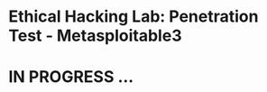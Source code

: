 # Ethical Hacking Lab: Penetration Test - Metasploitable3

# IN PROGRESS ...




<!--

## Description
Today’s lab is going to be on Vulnerability Management. We are going to be building a Vulnerability Management Lab where we install Nessus Essentials on our host machine and create a virtual environment with VMWare Workstation 17 by downloading a free copy of the Windows 10 operating system and running it inside a virtual machine (VM). We will even be installing some old, deprecated software in the Windows OS. We will conduct some vulnerability scans against that virtual machine in order to discover any vulnerabilities that might be on it. Then we are going to go ahead and remediate one or two of those so that we can observe what is happening in real time. 

<div style="page-break-after: always; visibility: hidden"></div>

The first scan will be a non-credentialed scan before any updates have been applied to the target machine. The second scan will be a credentialed scan before any updates have been applied. The third and final scan will be a credentialed scan of the target vm after updates have been applied. At the end of this lab, I will compare the results of the three scans.
<br />

## Bonus Material - Blog Post

Follow the link to read more on the strategy and various tools involved in executing passive and active reconaissance in unison to gather intel with Nessus at the forefront. There are also 5 helpful **Google Dorks**, 5 sample **Shodan** searh queries given along with a description of their purpose, and 5 different **Nmap Scripts** for different network mapping terrain:

[The Quintessential Guide to Vulnerability Management with Nessus](https://medium.com/@hispanictitanic/the-quintessential-guide-to-vulnerability-management-with-nessus-3eeaf3e885f9)

## Table of Contents

   * [Learning Objectives](#Learning-objectives)
   * [Technologies and Protocols](#Technologies-and-Protocols)
   * [Resource Links](#Resource-Links)
   * [Overview](#Overview)
   * [Continue Set Up: Download Windows 10 ISO file](#Download-Windows-10-ISO-file)
   * [Part 1: Download and Install Nessus Essentials](#Part-1-Download-and-Install-Nessus-Essentials)
   * [Part 2: Initialize Nessus Installation](#Part-2-Initialize-Nessus-Installation)
   * [Part 3: Setup Target Virtual Machine](#Part-3-Setup-Target-Virtual-Machine)
   * [Part 4: Configure Target Virtual Machine Firewall](#Part-4-Configure-Target-Virtual-Machine-Firewall)
   * [Part 5: Run Basic Network Scan (Non-Credentialed)](#Part-5-Run-Basic-Network-Scan-Non-Credentialed)
   * [Part 6: Re-Configure Target Virtual Machine](#Part-6-Re-Configure-Target-Virtual-Machine)
   * [Part 7: Run Second Scan (Credentialed)](#Part-7-Run-Second-Scan-Credentialed)
   * [Part 8: Run Third Scan (Deprecated Software - Firefox)](#Part-8-Run-Third-Scan-Deprecated-Software-Firefox)
   * [Part 9: Remediation through Updates and Patching](#Part-9-Remediation-through-Updates-and-Patching)
   * [Part 10: Run Final Scan](#Part-10-Run-Final-Scan)
   * [Results and Takeaways](#Results-and-Takeaways)

### Learning Objectives:

1. Provisioning and deprovisioning virtual environments within VMware for Windows 10.
2. Run initial vulnerability scan without credentials against vm and observe results.
3. Run a credentialed vulnerability scan with the addition of deprecated software added in.
4. Perform andalysis and remediation of issues and run  final scan to verify remediation was successful.

### Technologies and Protocols:

* VMware Workstation 17 Player
* Nessus Essentials 
* Windows ISO + Firefox 3.6.12

> NOTE: This lab will be done on a Windows machine.

### Resource Links

I will provide the links to resources that will be required to follow along if you wish to do so: 

- [VMware Workstation Player](https://www.vmware.com/products/workstation-player/workstation-player-evaluation.html)
- [Windows 10 ISO](https://www.microsoft.com/en-us/software-download/windows10)
- [Nessus Essentials](https://www.tenable.com/products/nessus/nessus-essentials)
- [Deprecated Firefox Version for VM Install](https://ftp.mozilla.org/pub/firefox/releases/3.6.12/win32/en-US/)

### Overview:

<img alt="Nessus Breakdown" src="https://github.com/resii-tech/NessusEssentialsLab/assets/129999089/c51374ec-e467-4d10-ad68-5e054bed7bf6)" width="98%" height="70%">

## Walk-Through

### Get Set Up: Download [VMware Workstaion 17 Player](https://www.vmware.com/products/workstation-player/workstation-player-evaluation.html)

### Continue Set Up: Download [Windows 10 ISO File](https://www.microsoft.com/en-us/software-download/windows10)

- Scroll down to the media creation tool and hit download now 
- Accept software license terms and agree to Windows 10 setup
- Create installation media and choose the ISO file option

![win10 download](https://github.com/resii-tech/NessusEssentialsLab/assets/129999089/b6fd88b5-ff83-425e-89bb-db1c4fa818f6)

## Part 1: Download and Install [Nessus Essentials](https://www.tenable.com/products/nessus/nessus-essentials)

- Register for an account
- You will receive an activation code in your email
- Download Nessus > Version: 10.6.2 Platform: Windows - x86_64 
- Open Nessus and install > A window should pop up with a local host URL 
- Copy/paste the URL for future use

![Download Nessus Specs](https://github.com/resii-tech/NessusEssentialsLab/assets/129999089/480b539a-62b2-440d-b8c6-22ca947ffb46)

## Part 2: Initialize Nessus Installation 

- Click Connect via SSL on web page 
- Click **Advance** on warning page > **Continue to localhost** > Nessus Essentials 
- Click skip on Get an activation code (we already have ours)
- Paste activation code from email > continue 
- Create a username and password **remember for future use**
- Click submit > and wait for download

![Nessus Login Page](https://github.com/resii-tech/NessusEssentialsLab/assets/129999089/5e5a4544-9b9b-4ee5-b89f-f6e50d2d8934)

> NOTE: Copy and save the local URL for Nessus so it is easy to access in the future.
    * **Nessus URL:**  https://localhost:8834/# 

## Part 3: Setup Target Virtual Machine

- Open up VMware workstation 
- Click Player > file > new virtual machine 
- For the Installer disc image file (ISO) browse and select your windows 10 ISO
- Customize > Memory: *4GB (4096 MB)* > Network Adapter: *Bridged*
- Click Finish > Open VM and follow the steps to install Windows 
- **Remember your user name and password** when you create an account 

![Host VM Configuration](https://github.com/resii-tech/NessusEssentialsLab/assets/129999089/e9681f3e-4144-41e9-bc92-6cd53b31f2c7)


## Part 4: Configure Target Virtual Machine Firewall

- On Target VM grab IP address > Open cmd.exe > Run  ``` >ipconfig ```
- On Host Machine ping Target VM > Open cmd.exe > Run  ``` >ping 192.168.1.132 -t ```
- Firewall settings on Target VM prevent scanning > Request Timed-Out

![Ping Before Firewall](https://github.com/resii-tech/NessusEssentialsLab/assets/129999089/e9465761-bd20-4688-b71c-7523d0ddf325)

> NOTE: We must change firewall settings on Target VM in order to scan it and run Nessus against it

- On Target VM in Search Bar > Type ```wf.msc``` > Turn off Domain, Private and Public Profiles
- Immediately the ping returns a result and we know we can proceed

![Ping After Firewall](https://github.com/resii-tech/NessusEssentialsLab/assets/129999089/567f0557-1e58-4c19-834f-e48fc5e4b3df)

## Part 5: Run Basic Network Scan (Non-Credentialed)

- My Scans > New Scan > Basic Network Scan
- Name: Windows 10 Single Host | Target: 192.168.1.132
- Hit Play to run scan

![Basic Scan Config](https://github.com/resii-tech/NessusEssentialsLab/assets/129999089/9f4ad7f2-3190-4db6-aebb-0248350a0c56)

> NOTE: Nessus is highly customizable. You can run Scheduled Scans, Change Port Settings and Create Reports as needed

- Basic Scan Results (Non-Credentialed) shows minimal (16) vulnerabilities
- Click into each vulnerability for a Description and recommended Solutions

![Basic Scan Results](https://github.com/resii-tech/NessusEssentialsLab/assets/129999089/3eb1ccf3-e27b-4152-bdec-43362bb0f810)

## Part 6: Re-Configure Target Virtual Machine

- Enable Remote Registry > ```services.msc``` > Properties > Automatic > Start
- Enable File and Printer Sharing > ```advanced sharing``` > Turn on for Private, Guest, and All Networks
- Disable User Account Control > ```user account control``` > Lowest setting
- Registry Edit Hack (Add Local Account Token) > ```regedit.msc``` > see this [Nessus Article](https://community.tenable.com/s/article/Scanning-with-non-default-Windows-Administrator-Account?language=en_US) for Specs
- Restart Target Virtual Machine

![Regedit Hack](https://github.com/resii-tech/NessusEssentialsLab/assets/129999089/9080fa7c-14cd-4a49-9458-bfaf5a41a8fd)

## Part 7: Run Second Scan (Credentialed)

- In Nessus > Check box > More > Configure > Credentials Tab
- Windows > Enter Username: ```randall``` | Password: ```########```
> NOTE: To find Username > Open ```cmd.exe``` > Type ```>whoami```
- Save and Run Scan

![Second Scan Credentialed](https://github.com/resii-tech/NessusEssentialsLab/assets/129999089/dd00a1d5-e9a7-4767-80e5-aada66f5bb65)

- Second Scan Results (Credentialed) shows a significant increase ***(40)*** in vulnerabilities
- Credentials gave us access to > File System > Registry > Running Services (safeguard your credentials)
> NOTE: This highlights the importance of running a ***Credentialed Scan*** and the info it provides

## Part 8: Run Third Scan (Deprecated Software - Firefox)

- Install Deprecated Firefox V.3.6.12 on Target Virtual Machine
- Back to Nessus > Run Scan

![Firefox Scan](https://github.com/resii-tech/NessusEssentialsLab/assets/129999089/8fa53e4f-cda7-4545-9b90-4c445cb8772d)

- Third Scan Results (Credentialed) with Deprecated Firefox install shows an even greater increase ***(45)*** in vulnerabilities
- The increase comes in the form of **Critical Vulnerabilities** _up 25%_ and **High Vulnerabilities** _up 40%_

![Remediations](https://github.com/resii-tech/NessusEssentialsLab/assets/129999089/95736dc2-a8ed-48d9-a91a-ea43c8845d75)

> NOTE: The majority of recommended **Remediations** involve simple **Updates** to OS and Software

## Part 9: Remediation through Updates and Patching

- In Target Virtual Machine > Search and run ```appwiz.cpl``` > Uninstall Firefox
- Search > Windows Update > Install all updates > Restart
- Search again > Windows Updates > Install any new updates > restart

![Uninstall Firefox](https://github.com/resii-tech/NessusEssentialsLab/assets/129999089/3b299a1c-8b5c-4c0f-8371-015eae98d140)

## Part 10: Run Final Scan

- Back to Nessus > Run Final Scan after implementing general remediations

![Final Scan](https://github.com/resii-tech/NessusEssentialsLab/assets/129999089/de2b2cba-08af-4ae2-a955-ce5b3db5db9a)

## Results and Takeaways

### Scan 1 Target Re-configured (Credentialed) Results
| Risk Raiting | Percentage |
| --- | --- |
| Critical | 2.00% |
| High | 2.00% |
| Medium | 2.00% |
| Low | 0.00% |
| Info | 95.00% |
| **Total** | **100.00%** |

Non-credentialed scans are not as useful as credentialed scans when trying to get an accurate view of vulnerabilities that exist on a device or network because they lack proper access. Non-credentialed scans cannot see vulnerabilities that may exist on parts of a device or network that are off limits without proper authentication. As a result, non-credentialed scans produce far less results than credentialed scans. That makes credentials very important to a threat actor because of the access it gives them. Run credentialed scans when possible.

### Scan 2 - Firefox (Credentialed) Results
| Risk Raiting | Percentage |
| --- | --- |
| Critical | 27.00% |
| High | 26.00% |
| Medium | 6.00% |
| Low | 0.00% |
| Info | 40.00% |
| **Total** | **100.00%** |

The second ccredentialed scan was on a target running third-party software that was outdated. Even if the Targer VM was running an up-to-date OS, the thrid-party software would still  leave it open to attacks. The more third-party software you have installed the larger the attack surface you create. Zero trust and system hardening are ways to minimize your attack surface so that you minimize your vulnerability count.

### Scan 3 - Remediated (Credentialed) Results
| Risk Raiting | Percentage |
| --- | --- |
| Critical | 2.00% |
| High | 2.00% |
| Medium | 2.00% |
| Low | 0.00% |
| Info | 94.00% |
| **Total** | **100.00%** |

The third credentialed scan after remediations were implemented show far less vulnerabilities than the previous credentialed scans run before updates were applied. These results demonstrate the importance of scheduling regular vulnerability scans against networks and devices. They also show that keeping systems up to date with the latest patches can drastically reduce the number of vulnerabilities an attacker could exploit.

###  Takeaways

- [ ] The Vulnerability Management Cycle consists mainly of scanning and remediating
- [ ] Secure your Credentials from Threat Actors (Internal included)
- [ ] Third-Party Software enlarges your attack surface - minimize its use where possible
- [ ] More goes into it when large organizations necessitate Policies and Procedures around the cycle
- [ ] Automate as much as possible (Windows Updates | Third-Party Updates)
- [ ] Familiarize yourself with CVSS - Common Vulnerability Scanning System


<!--

